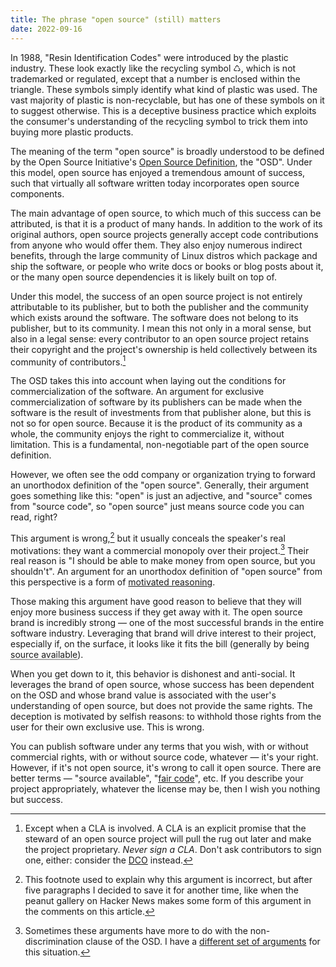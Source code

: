 ```yaml
---
title: The phrase "open source" (still) matters
date: 2022-09-16
---
```


In 1988, "Resin Identification Codes" were introduced by the plastic industry.
These look exactly like the recycling symbol ♺, which is not trademarked or
regulated, except that a number is enclosed within the triangle. These symbols
simply identify what kind of plastic was used. The vast majority of plastic is
non-recyclable, but has one of these symbols on it to suggest otherwise. This is
a deceptive business practice which exploits the consumer's understanding of the
recycling symbol to trick them into buying more plastic products.

The meaning of the term "open source" is broadly understood to be defined by the
Open Source Initiative's [Open Source Definition](https://opensource.org/osd),
the "OSD". Under this model, open source has enjoyed a tremendous amount of
success, such that virtually all software written today incorporates open source
components.

The main advantage of open source, to which much of this success can be
attributed, is that it is a product of many hands. In addition to the work of
its original authors, open source projects generally accept code contributions
from anyone who would offer them. They also enjoy numerous indirect benefits,
through the large community of Linux distros which package and ship the
software, or people who write docs or books or blog posts about it, or the many
open source dependencies it is likely built on top of.

Under this model, the success of an open source project is not entirely
attributable to its publisher, but to both the publisher and the community which
exists around the software. The software does not belong to its publisher, but
to its community. I mean this not only in a moral sense, but also in a legal
sense: every contributor to an open source project retains their copyright and
the project's ownership is held collectively between its community of
contributors.[^cla]

[^cla]: Except when a CLA is involved. A CLA is an explicit promise that the
  steward of an open source project will pull the rug out later and make the
  project proprietary. *Never sign a CLA*. Don't ask contributors to sign one,
  either: consider the [DCO][dco] instead.

[dco]: https://drewdevault.com/2021/04/12/DCO.html

The OSD takes this into account when laying out the conditions for
commercialization of the software. An argument for exclusive commercialization
of software by its publishers can be made when the software is the result of
investments from that publisher alone, but this is not so for open source.
Because it is the product of its community as a whole, the community enjoys the
right to commercialize it, without limitation. This is a fundamental,
non-negotiable part of the open source definition.

However, we often see the odd company or organization trying to forward an
unorthodox definition of the "open source". Generally, their argument goes
something like this: "open" is just an adjective, and "source" comes from
"source code", so "open source" just means source code you can read, right?

This argument is wrong,[^wrong] but it usually conceals the speaker's real
motivations: they want a commercial monopoly over their project.[^nondisc] Their
real reason is "I should be able to make money from open source, but you
shouldn't". An argument for an unorthodox definition of "open source" from this
perspective is a form of [motivated reasoning][motivated].

[^wrong]: This footnote used to explain why this argument is incorrect, but
  after five paragraphs I decided to save it for another time, like when the
  peanut gallery on Hacker News makes some form of this argument in the comments
  on this article.
[^nondisc]: Sometimes these arguments have more to do with the
  non-discrimination clause of the OSD. I have a
  [different set of arguments](https://lists.sr.ht/~sircmpwn/public-inbox/%3CC125C6RFZ9JQ.2PYJMAKMD2F8A%40homura%3E)
  for this situation.

[motivated]: https://en.wikipedia.org/wiki/Motivated_reasoning

Those making this argument have good reason to believe that they will enjoy more
business success if they get away with it. The open source brand is incredibly
strong &mdash; one of the most successful brands in the entire software
industry. Leveraging that brand will drive interest to their project, especially
if, on the surface, it looks like it fits the bill (generally by being <abbr
title="The appropriate term for software whose source code is available to the public, but which does not otherwise meet the Open Source Definition">source available</abbr>).

When you get down to it, this behavior is dishonest and anti-social. It
leverages the brand of open source, whose success has been dependent on the OSD
and whose brand value is associated with the user's understanding of open
source, but does not provide the same rights. The deception is motivated by
selfish reasons: to withhold those rights from the user for their own exclusive
use. This is wrong.

You can publish software under any terms that you wish, with or without
commercial rights, with or without source code, whatever &mdash; it's your
right. However, if it's not open source, it's wrong to call it open source.
There are better terms &mdash; "source available", "[fair code][fair]", etc. If
you describe your project appropriately, whatever the license may be, then I
wish you nothing but success.

[fair]: https://faircode.io/
